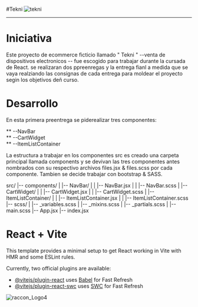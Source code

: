 #Tekni
![tekni](https://github.com/DIGORACCOON4279/PrimeraEntrega-DiegoMarinMora/assets/88150970/e448a525-9747-4238-bc90-e6ea1e1ae05d)</br>


********************************************************************************************************************************************************************************
# Iniciativa</br>

Este proyecto de ecommerce ficticio llamado " Tekni "  --venta de dispositivos electronicos --  fue escogido para trabajar durante la cursada de React. 
se realizaran dos ppreenregas y la entrega fianl  a medida que se vaya realziando las consignas de cada entrega para moldear el proyecto segin los objetivos deñ curso.</br>

# Desarrollo</br>

En esta primera preentrega se piderealizar tres componentes:</br>

** --NavBar</br>
** --CartWidget</br>
** --ItemListContainer</br>

La estructura a trabajar en los componentes src es creado una carpeta principal llamada components y se devivan las tres componentes antes nombrados con su respectivo archivos files.jsx & files.scss por cada componente. Tambien se decide trabajar con bootstrap & SASS.</br>

src/
|-- components/
|   |-- NavBar/
|   |   |-- NavBar.jsx
|   |   |-- NavBar.scss
|   |-- CartWidget/
|   |   |-- CartWidget.jsx
|   |   |-- CartWidget.scss
|   |-- ItemListContainer/
|   |   |-- ItemListContainer.jsx
|   |   |-- ItemListContainer.scss
|-- scss/
|   |-- _variables.scss
|   |-- _mixins.scss
|   |-- _partials.scss
|   |-- main.scss
|-- App.jsx
|-- index.jsx</br>

# React + Vite

This template provides a minimal setup to get React working in Vite with HMR and some ESLint rules.</br>

Currently, two official plugins are available:</br>

- [@vitejs/plugin-react](https://github.com/vitejs/vite-plugin-react/blob/main/packages/plugin-react/README.md) uses [Babel](https://babeljs.io/) for Fast Refresh</br>
- [@vitejs/plugin-react-swc](https://github.com/vitejs/vite-plugin-react-swc) uses [SWC](https://swc.rs/) for Fast Refresh</br>

  
![raccon_Logo4](https://github.com/DIGORACCOON4279/PrimeraEntrega-DiegoMarinMora/assets/88150970/1f6370fb-743a-411d-8510-f5173816ea7f)</br>
